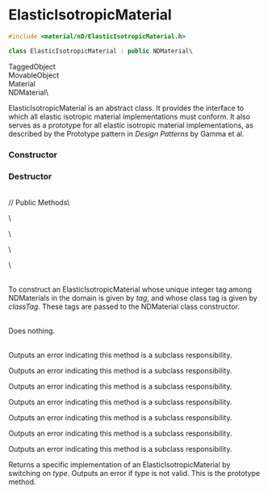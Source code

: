 # ElasticIsotropicMaterial 

```cpp
#include <material/nD/ElasticIsotropicMaterial.h>

class ElasticIsotropicMaterial : public NDMaterial\
```

TaggedObject\
MovableObject\
Material\
NDMaterial\


ElasticIsotropicMaterial is an abstract class. It provides the interface
to which all elastic isotropic material implementations must conform. It
also serves as a prototype for all elastic isotropic material
implementations, as described by the Prototype pattern in *Design Patterns* 
by Gamma et al.

### Constructor


### Destructor

\
// Public Methods\

\

\

\

\

\
To construct an ElasticIsotropicMaterial whose unique integer tag among
NDMaterials in the domain is given by *tag*, and whose class tag is
given by *classTag*. These tags are passed to the NDMaterial class
constructor.

\
Does nothing.

\
Outputs an error indicating this method is a subclass responsibility.

Outputs an error indicating this method is a subclass responsibility.

Outputs an error indicating this method is a subclass responsibility.

Outputs an error indicating this method is a subclass responsibility.

Outputs an error indicating this method is a subclass responsibility.

Outputs an error indicating this method is a subclass responsibility.

Outputs an error indicating this method is a subclass responsibility.

Returns a specific implementation of an ElasticIsotropicMaterial by
switching on *type*. Outputs an error if *type* is not valid. This is
the prototype method.
